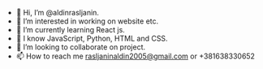 - 👋 Hi, I’m @aldinrasljanin.
- 👀 I’m interested in working on website etc.
- 🌱 I’m currently learning React js.
- 🧠 I know JavaScript, Python, HTML and CSS.
- 💞️ I’m looking to collaborate on project.
- 📫 How to reach me rasljaninaldin2005@gmail.com or +381638330652

<!---
aldinrasljanin/aldinrasljanin is a ✨ special ✨ repository because its `README.md` (this file) appears on your GitHub profile.
You can click the Preview link to take a look at your changes.
--->
